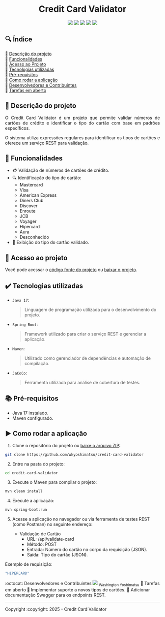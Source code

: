 <h1 align="center">Credit Card Validator</h1>

<p align="center">
  <img src="https://img.shields.io/static/v1?label=&message=Java&color=gray&style=for-the-badge&logo=oracle"/>
  <img src="https://img.shields.io/static/v1?label=&message=Maven&color=gray&style=for-the-badge&logo=apachemaven"/>
  <img src="https://img.shields.io/static/v1?label=&message=Spring%20Boot&color=gray&style=for-the-badge&logo=spring"/>
  <img src="https://img.shields.io/static/v1?label=&message=JaCoCo&color=gray&style=for-the-badge&logo=jacoco"/>
  <img src="https://img.shields.io/static/v1?label=STATUS&message=EM%20DESENVOLVIMENTO&color=red&style=for-the-badge"/>
</p>

## :mag: Índice

:small_blue_diamond: [Descrição do projeto](#pushpin-descrição-do-projeto)  
:small_blue_diamond: [Funcionalidades](#hammer-funcionalidades)  
:small_blue_diamond: [Acesso ao Projeto](#file_folder-acesso-ao-projeto)  
:small_blue_diamond: [Tecnologias utilizadas](#heavy_check_mark-tecnologias-utilizadas)  
:small_blue_diamond: [Pré-requisitos](#books-pré-requisitos)  
:small_blue_diamond: [Como rodar a aplicação](#arrow_forward-como-rodar-a-aplicação)  
:small_blue_diamond: [Desenvolvedores e Contribuintes](#octocat-desenvolvedores-e-contribuintes)  
:small_blue_diamond: [Tarefas em aberto](#memo-tarefas-em-aberto)

## :pushpin: Descrição do projeto

<p align="justify">
  O Credit Card Validator é um projeto que permite validar números de cartões de crédito e identificar o tipo do cartão com base em padrões específicos.
</p>
<p align="justify">
  O sistema utiliza expressões regulares para identificar os tipos de cartões e oferece um serviço REST para validação.
</p>

## :hammer: Funcionalidades

- :credit_card: Validação de números de cartões de crédito.
- :mag: Identificação do tipo de cartão:
    - Mastercard
    - Visa
    - American Express
    - Diners Club
    - Discover
    - Enroute
    - JCB
    - Voyager
    - Hipercard
    - Aura
    - Desconhecido
- :page_facing_up: Exibição do tipo do cartão validado.

## :file_folder: Acesso ao projeto

Você pode acessar o [código fonte do projeto](https://github.com/wkyoshimatsu/credit-card-validator) ou [baixar o projeto](https://github.com/wkyoshimatsu/credit-card-validator/archive/refs/heads/main.zip).

## :heavy_check_mark: Tecnologias utilizadas

- `Java 17`:
  > Linguagem de programação utilizada para o desenvolvimento do projeto.

- `Spring Boot`:
  > Framework utilizado para criar o serviço REST e gerenciar a aplicação.

- `Maven`:
  > Utilizado como gerenciador de dependências e automação de compilação.

- `JaCoCo`:
  > Ferramenta utilizada para análise de cobertura de testes.

## :books: Pré-requisitos

- Java 17 instalado.
- Maven configurado.

## :arrow_forward: Como rodar a aplicação

1. Clone o repositório do projeto ou [baixe o arquivo ZIP](https://github.com/wkyoshimatsu/credit-card-validator/archive/refs/heads/main.zip):

```bash
git clone https://github.com/wkyoshimatsu/credit-card-validator
```
2. Entre na pasta do projeto:

```bash
cd credit-card-validator
```
3. Execute o Maven para compilar o projeto:

```bash
mvn clean install
```
4. Execute a aplicação:

```bash
mvn spring-boot:run
```
5. Acesse a aplicação no navegador ou via ferramenta de testes REST (como Postman) no seguinte endereço:

   - Validação de Cartão
     - URL: /api/validate-card
     -  Método: POST
     - Entrada: Número do cartão no corpo da requisição (JSON).
     - Saída: Tipo do cartão (JSON).

Exemplo de requisição:
```bash
"HIPERCARD"
```
:octocat: Desenvolvedores e Contribuintes
<img src="https://avatars2.githubusercontent.com/u/101765683?v=4"></img>
<sub>Washington Yoshimatsu</sub>
:memo: Tarefas em aberto
:small_blue_diamond: Implementar suporte a novos tipos de cartões.
:small_blue_diamond: Adicionar documentação Swagger para os endpoints REST.

<hr></hr> Copyright :copyright: 2025 - Credit Card Validator